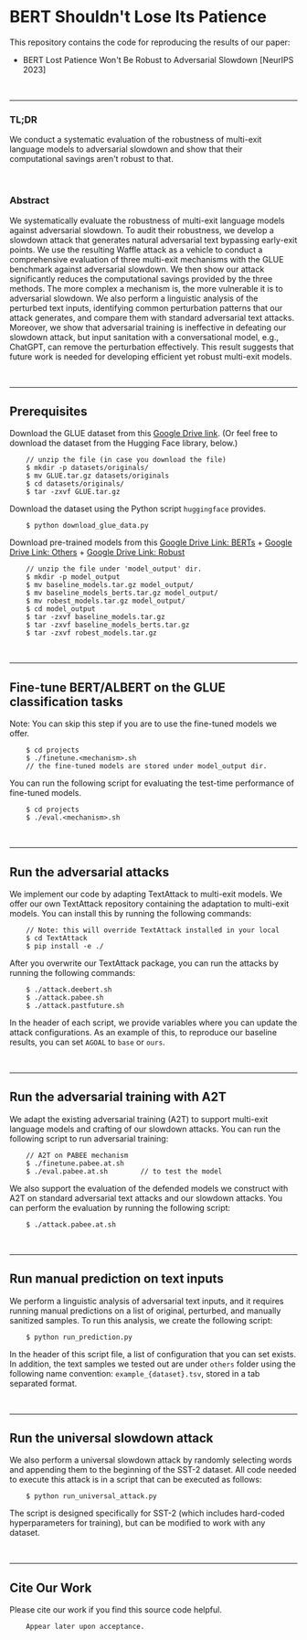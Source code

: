 
# BERT Shouldn't Lose Its Patience

This repository contains the code for reproducing the results of our paper:

- BERT Lost Patience Won't Be Robust to Adversarial Slowdown [NeurIPS 2023]

&nbsp;

----

### TL;DR

We conduct a systematic evaluation of the robustness of multi-exit language models to adversarial slowdown and show that their computational savings aren't robust to that.

&nbsp;

### Abstract

We systematically evaluate the robustness of multi-exit language models against adversarial slowdown. To audit their robustness, we develop a slowdown attack that generates natural adversarial text bypassing early-exit points. We use the resulting Waffle attack as a vehicle to conduct a comprehensive evaluation of three multi-exit mechanisms with the GLUE benchmark against adversarial slowdown. We then show our attack significantly reduces the computational savings provided by the three methods. The more complex a mechanism is, the more vulnerable it is to adversarial slowdown. We also perform a linguistic analysis of the perturbed text inputs, identifying common perturbation patterns that our attack generates, and compare them with standard adversarial text attacks. Moreover, we show that adversarial training is ineffective in defeating our slowdown attack, but input sanitation with a conversational model, e.g., ChatGPT, can remove the perturbation effectively. This result suggests that future work is needed for developing efficient yet robust multi-exit models.

&nbsp;

----

## Prerequisites

Download the GLUE dataset from this [Google Drive link](https://drive.google.com/file/d/1E3YjvukrVRNNo06FdUTbRSf35hnks65Z/view?usp=sharing). (Or feel free to download the dataset from the Hugging Face library, below.)

```
    // unzip the file (in case you download the file)
    $ mkdir -p datasets/originals/
    $ mv GLUE.tar.gz datasets/originals
    $ cd datasets/originals/
    $ tar -zxvf GLUE.tar.gz
```

Download the dataset using the Python script `huggingface` provides.

```
    $ python download_glue_data.py
```


Download pre-trained models from this [Google Drive Link: BERTs](https://drive.google.com/file/d/1xHWlGeTq8wIjnQHsIh_UfcS6Hv-pGEam/view?usp=sharing) + [Google Drive Link: Others](https://drive.google.com/file/d/1BLd43ZECavTVb6-oyoTDJRPOooliriGb/view?usp=sharing) + [Google Drive Link: Robust](https://drive.google.com/file/d/1jfK_EWMoCt4n8IhMJJu07NtYPX2kF5fD/view?usp=share_link)

```
    // unzip the file under 'model_output' dir.
    $ mkdir -p model_output
    $ mv baseline_models.tar.gz model_output/
    $ mv baseline_models_berts.tar.gz model_output/
    $ mv robest_models.tar.gz model_output/
    $ cd model_output
    $ tar -zxvf baseline_models.tar.gz
    $ tar -zxvf baseline_models_berts.tar.gz
    $ tar -zxvf robest_models.tar.gz
```

&nbsp;

----

## Fine-tune BERT/ALBERT on the GLUE classification tasks

Note: You can skip this step if you are to use the fine-tuned models we offer.

```
    $ cd projects
    $ ./finetune.<mechanism>.sh
    // the fine-tuned models are stored under model_output dir.
```

You can run the following script for evaluating the test-time performance of fine-tuned models.

```
    $ cd projects
    $ ./eval.<mechanism>.sh
```

&nbsp;

----

## Run the adversarial attacks

We implement our code by adapting TextAttack to multi-exit models. We offer our own TextAttack repository containing the adaptation to multi-exit models. You can install this by running the following commands: 

```
    // Note: this will override TextAttack installed in your local
    $ cd TextAttack
    $ pip install -e ./
```

After you overwrite our TextAttack package, you can run the attacks by running the following commands:

```
    $ ./attack.deebert.sh
    $ ./attack.pabee.sh
    $ ./attack.pastfuture.sh
```

In the header of each script, we provide variables where you can update the attack configurations. As an example of this, to reproduce our baseline results, you can set `AGOAL` to `base` or `ours`.

&nbsp;

----

## Run the adversarial training with A2T

We adapt the existing adversarial training (A2T) to support multi-exit language models and crafting of our slowdown attacks. You can run the following script to run adversarial training:

```
    // A2T on PABEE mechanism
    $ ./finetune.pabee.at.sh
    $ ./eval.pabee.at.sh        // to test the model
```

We also support the evaluation of the defended models we construct with A2T on standard adversarial text attacks and our slowdown attacks. You can perform the evaluation by running the following script:

```
    $ ./attack.pabee.at.sh
```

&nbsp;

----

## Run manual prediction on text inputs

We perform a linguistic analysis of adversarial text inputs, and it requires running manual predictions on a list of original, perturbed, and manually sanitized samples. To run this analysis, we create the following script:

```
    $ python run_prediction.py
```

In the header of this script file, a list of configuration that you can set exists. In addition, the text samples we tested out are under `others` folder using the following name convention: `example_{dataset}.tsv`, stored in a tab separated format.

&nbsp;

----

## Run the universal slowdown attack

We also perform a universal slowdown attack by randomly selecting words and appending them to the beginning of the SST-2 dataset. All code needed to execute this attack is in a script that can be executed as follows:

```
    $ python run_universal_attack.py
```

The script is designed specifically for SST-2 (which includes hard-coded hyperparameters for training), but can be modified to work with any dataset.

&nbsp;

----

## Cite Our Work

Please cite our work if you find this source code helpful.

```
    Appear later upon acceptance.
```
